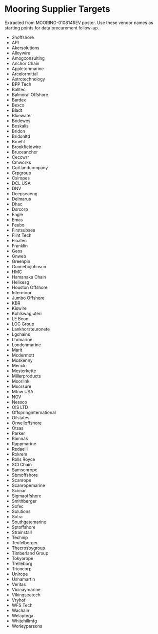 # Mooring Supplier Targets

Extracted from MOORING-010814REV poster. Use these vendor names as starting points for data procurement follow-up.

- 2hoffshore
- API
- Akersolutions
- Alloywire
- Amogconsulting
- Anchor Chain
- Appletonmarine
- Arcelormittal
- Astrotechnology
- BPP Tech
- Balltec
- Balmoral Offshore
- Bardex
- Bexco
- Bladt
- Bluewater
- Bodewes
- Boskalis
- Bridon
- Bridonltd
- Broehl
- Brookfieldwire
- Bruceanchor
- Ceccwrr
- Cmworks
- Cortlandcompany
- Crpgroup
- Cslropes
- DCL USA
- DNV
- Deepseaeng
- Delmarus
- Dhac
- Dsrcorp
- Eagle
- Emas
- Feubo
- Firstsubsea
- Flint Tech
- Floatec
- Franklin
- Geos
- Gnweb
- Greenpin
- Gunnebojohnson
- HMC
- Hamanaka Chain
- Helixesg
- Houston Offshore
- Intermoor
- Jumbo Offshore
- KBR
- Kiswire
- Kohlswagjuteri
- LE Beon
- LOC Group
- Lankhorsteuronete
- Lgchains
- Lhrmarine
- Londonmarine
- Marit
- Mcdermott
- Mcskenny
- Menck
- Mesterkette
- Millerproducts
- Moorlink
- Moorsure
- Mtnw USA
- NOV
- Nessco
- OIS LTD
- Offspringinternational
- Oilstates
- Orwelloffshore
- Otsas
- Parker
- Ramnas
- Rappmarine
- Redaelli
- Rokrem
- Rolls Royce
- SCI Chain
- Samsonrope
- Sbmoffshore
- Scanrope
- Scanropemarine
- Scimar
- Sigmaoffshore
- Smithberger
- Sofec
- Solutions
- Sotra
- Southgatemarine
- Sptoffshore
- Strainstall
- Technip
- Teufelberger
- Thecrosbygroup
- Timberland Group
- Tokyorope
- Trelleborg
- Trioncorp
- Unirope
- Ushamartin
- Veritas
- Vicinaymarine
- Vikingseatech
- Vryhof
- WFS Tech
- Wachain
- Welaptega
- Whitehillmfg
- Worleyparsons